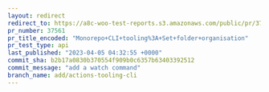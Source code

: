 ```yaml
---
layout: redirect
redirect_to: https://a8c-woo-test-reports.s3.amazonaws.com/public/pr/37561/api/index.html
pr_number: 37561
pr_title_encoded: "Monorepo+CLI+tooling%3A+Set+folder+organisation"
pr_test_type: api
last_published: "2023-04-05 04:32:55 +0000"
commit_sha: b2b17a0830b370554f909b0c6357b63403392512
commit_message: "add a watch command"
branch_name: add/actions-tooling-cli
---
```

